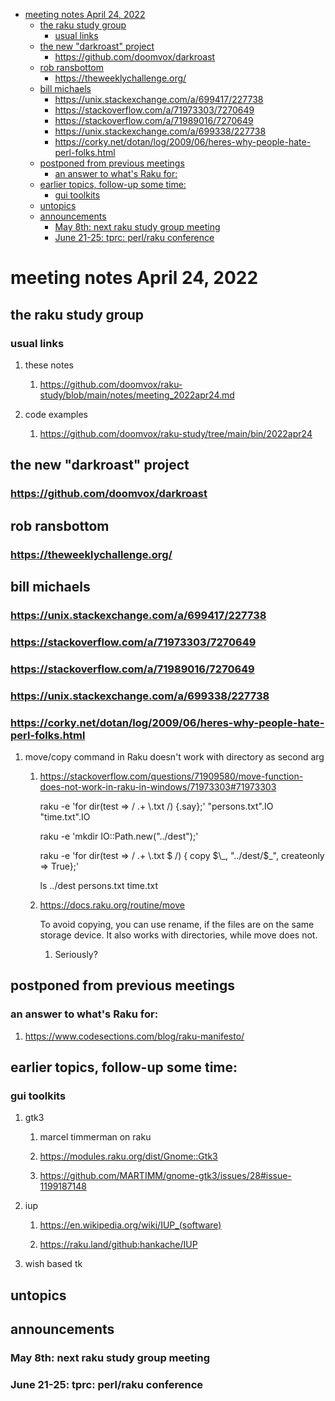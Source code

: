- [meeting notes April 24, 2022](#org89ef285)
  - [the raku study group](#org6ba6c3b)
    - [usual links](#org79cb588)
  - [the new "darkroast" project](#orgc26c6bc)
    - [<https://github.com/doomvox/darkroast>](#org6bdddc1)
  - [rob ransbottom](#org15cb539)
    - [<https://theweeklychallenge.org/>](#orgd496161)
  - [bill michaels](#org2011c45)
    - [<https://unix.stackexchange.com/a/699417/227738>](#org9af1e83)
    - [<https://stackoverflow.com/a/71973303/7270649>](#org5b2a080)
    - [<https://stackoverflow.com/a/71989016/7270649>](#org25982cf)
    - [<https://unix.stackexchange.com/a/699338/227738>](#org3e714e8)
    - [<https://corky.net/dotan/log/2009/06/heres-why-people-hate-perl-folks.html>](#org81621e9)
  - [postponed from previous meetings](#orgf0484a4)
    - [an answer to what's Raku for:](#orgd084967)
  - [earlier topics, follow-up some time:](#orgcbed75e)
    - [gui toolkits](#org6aa6e30)
  - [untopics](#org1d3d408)
  - [announcements](#orga9ced67)
    - [May 8th: next raku study group meeting](#orgd0e1476)
    - [June 21-25: tprc: perl/raku conference](#org9da1157)


<a id="org89ef285"></a>

# meeting notes April 24, 2022


<a id="org6ba6c3b"></a>

## the raku study group


<a id="org79cb588"></a>

### usual links

1.  these notes

    1.  <https://github.com/doomvox/raku-study/blob/main/notes/meeting_2022apr24.md>

2.  code examples

    1.  <https://github.com/doomvox/raku-study/tree/main/bin/2022apr24>


<a id="orgc26c6bc"></a>

## the new "darkroast" project


<a id="org6bdddc1"></a>

### <https://github.com/doomvox/darkroast>


<a id="org15cb539"></a>

## rob ransbottom


<a id="orgd496161"></a>

### <https://theweeklychallenge.org/>


<a id="org2011c45"></a>

## bill michaels


<a id="org9af1e83"></a>

### <https://unix.stackexchange.com/a/699417/227738>


<a id="org5b2a080"></a>

### <https://stackoverflow.com/a/71973303/7270649>


<a id="org25982cf"></a>

### <https://stackoverflow.com/a/71989016/7270649>


<a id="org3e714e8"></a>

### <https://unix.stackexchange.com/a/699338/227738>


<a id="org81621e9"></a>

### <https://corky.net/dotan/log/2009/06/heres-why-people-hate-perl-folks.html>

1.  move/copy command in Raku doesn't work with directory as second arg

    1.  <https://stackoverflow.com/questions/71909580/move-function-does-not-work-in-raku-in-windows/71973303#71973303>
    
        raku -e 'for dir(test => / .+ \\.txt /) {.say};' "persons.txt".IO "time.txt".IO
        
        raku -e 'mkdir IO::Path.new("../dest");'
        
        raku -e 'for dir(test => / .+ \\.txt $ /) { copy $\_, "../dest/$\_", createonly => True};'
        
        ls ../dest persons.txt time.txt
    
    2.  <https://docs.raku.org/routine/move>
    
        To avoid copying, you can use rename, if the files are on the same storage device. It also works with directories, while move does not.
        
        1.  Seriously?


<a id="orgf0484a4"></a>

## postponed from previous meetings


<a id="orgd084967"></a>

### an answer to what's Raku for:

1.  <https://www.codesections.com/blog/raku-manifesto/>


<a id="orgcbed75e"></a>

## earlier topics, follow-up some time:


<a id="org6aa6e30"></a>

### gui toolkits

1.  gtk3

    1.  marcel timmerman on raku
    
    2.  <https://modules.raku.org/dist/Gnome::Gtk3>
    
    3.  <https://github.com/MARTIMM/gnome-gtk3/issues/28#issue-1199187148>

2.  iup

    1.  <https://en.wikipedia.org/wiki/IUP_(software)>
    
    2.  <https://raku.land/github:hankache/IUP>

3.  wish based tk


<a id="org1d3d408"></a>

## untopics


<a id="orga9ced67"></a>

## announcements


<a id="orgd0e1476"></a>

### May 8th: next raku study group meeting


<a id="org9da1157"></a>

### June 21-25: tprc: perl/raku conference
